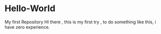 # Hello-World
My first Repository
HI there , this is my first try , to do something like this, i have zero experience.
